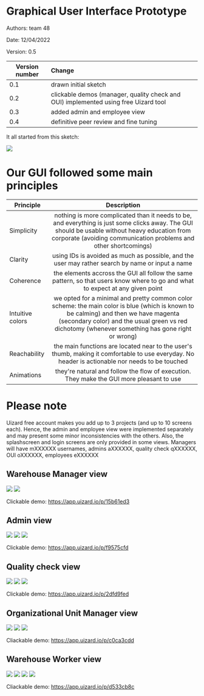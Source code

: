 # Graphical User Interface Prototype  

Authors: team 48

Date: 12/04/2022

Version: 0.5

| Version number | Change |
| ----------------- |:-----------|
| 0.1 | drawn initial sketch |
| 0.2 | clickable demos (manager, quality check and OUI) implemented using free Uizard tool |
| 0.3 | added admin and employee view |
| 0.4 | definitive peer review and fine tuning |

It all started from this sketch:

![](images/EZWH_GUI.png)

# Our GUI followed some main principles

| Principle| Description |
| ----------------- |:-----------:|
| Simplicity | nothing is more complicated than it needs to be, and everything is just some clicks away. The GUI should be usable without heavy education from corporate (avoiding communication problems and other shortcomings) |
| Clarity | using IDs is avoided as much as possible, and the user may rather search by name or input a name | 
| Coherence | the elements accross the GUI all follow the same pattern, so that users know where to go and what to expect at any given point |
| Intuitive colors | we opted for a minimal and pretty common color scheme: the main color is blue (which is known to be calming) and then we have magenta (secondary color) and the usual green vs red dichotomy (whenever something has gone right or wrong) |
| Reachability | the main functions are located near to the user's thumb, making it comfortable to use everyday. No header is actionable nor needs to be touched |
| Animations | they're natural and follow the flow of execution. They make the GUI more pleasant to use |

# Please note 

Uizard free account makes you add up to 3 projects (and up to 10 screens each). Hence, the admin and employee view were implemented separately and may present some minor inconsistencies with the others. Also, the splashscreen and login screens are only provided in some views. Managers will have mXXXXXX usernames, admins aXXXXXX, quality check qXXXXXX, OUI oXXXXXX, employees eXXXXXX

## Warehouse Manager view

![](images/M_1.png)
![](images/M_2.png)

Clickable demo: https://app.uizard.io/p/15b61ed3

## Admin view

![](images/A_1.jpg)
![](images/A_2.jpg)
![](images/A_3.jpg)

Clickable demo: https://app.uizard.io/p/f9575cfd

## Quality check view

![](images/Q_1.png)
![](images/Q_2.png)
![](images/Q_3.png)

Clickable demo: https://app.uizard.io/p/2dfd9fed

## Organizational Unit Manager view

![](images/O_1.png)
![](images/O_2.png)
![](images/O_3.png)

Cliackable demo: https://app.uizard.io/p/c0ca3cdd

## Warehouse Worker view

![](images/E_1.jpg)
![](images/E_2.jpg)
![](images/E_3.jpg)
![](images/E_4.jpg)

Cliackable demo: https://app.uizard.io/p/d533cb8c
